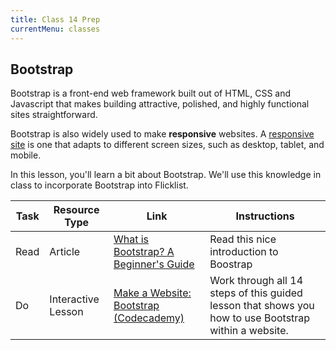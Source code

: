 ```yaml
---
title: Class 14 Prep
currentMenu: classes
---
```


## Bootstrap

Bootstrap is a front-end web framework built out of HTML, CSS and Javascript that makes building attractive, polished, and highly functional sites straightforward.

Bootstrap is also widely used to make **responsive** websites. A [responsive site](https://en.wikipedia.org/wiki/Responsive_web_design) is one that adapts to different screen sizes, such as desktop, tablet, and mobile.

In this lesson, you'll learn a bit about Bootstrap. We'll use this knowledge in class to incorporate Bootstrap into Flicklist.

Task | Resource Type | Link | Instructions
|----|---------------|------|-------------|
Read | Article | [What is Bootstrap? A Beginner's Guide](https://careerfoundry.com/en/blog/web-development/what-is-bootstrap-a-beginners-guide/) | Read this nice introduction to Boostrap
Do | Interactive Lesson | [Make a Website: Bootstrap (Codecademy)](https://www.codecademy.com/en/courses/web-beginner-en-yjvdd/0/1) | Work through all 14 steps of this guided lesson that shows you how to use Bootstrap within a website.
